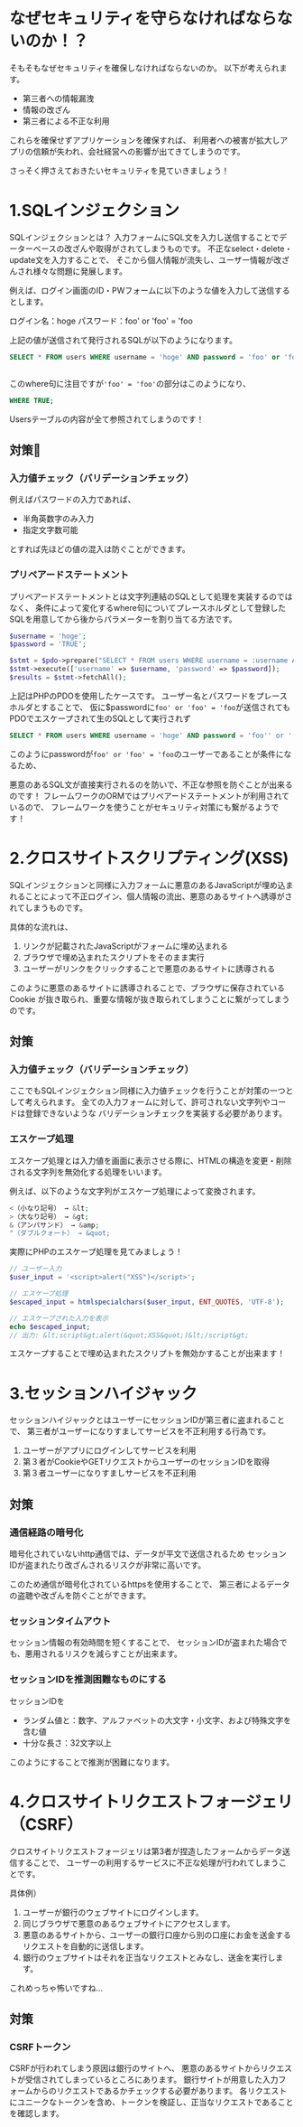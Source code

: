 # なぜセキュリティを守らなければならないのか！？

そもそもなぜセキュリティを確保しなければならないのか。
以下が考えられます。

- 第三者への情報漏洩
- 情報の改ざん
- 第三者による不正な利用

これらを確保せずアプリケーションを確保すれば、
利用者への被害が拡大しアプリの信頼が失われ、会社経営への影響が出てきてしまうのです。

さっそく押さえておきたいセキュリティを見ていきましょう！


# 1.SQLインジェクション

SQLインジェクションとは？
入力フォームにSQL文を入力し送信することでデーターベースの改ざんや取得がされてしまうものです。
不正なselect・delete・update文を入力することで、
そこから個人情報が流失し、ユーザー情報が改ざんされ様々な問題に発展します。

例えば、ログイン画面のID・PWフォームに以下のような値を入力して送信するとします。

ログイン名：hoge
パスワード：foo' or 'foo' = 'foo

上記の値が送信されて発行されるSQLが以下のようになります。

```sql
SELECT * FROM users WHERE username = 'hoge' AND password = 'foo' or 'foo' = 'foo';



```

このwhere句に注目ですが`'foo' = 'foo'`の部分はこのようになり、

```sql
WHERE TRUE;
```

Usersテーブルの内容が全て参照されてしまうのです！

## 対策👮

### 入力値チェック（バリデーションチェック）

例えばパスワードの入力であれば、
- 半角英数字のみ入力
- 指定文字数可能

とすれば先ほどの値の混入は防ぐことができます。

### プリペアードステートメント

プリペアードステートメントとは文字列連結のSQLとして処理を実装するのではなく、
条件によって変化するwhere句についてプレースホルダとして登録したSQLを用意してから後からパラメーターを割り当てる方法です。

```php
$username = 'hoge';
$password = 'TRUE';

$stmt = $pdo->prepare("SELECT * FROM users WHERE username = :username AND password = :password");
$stmt->execute(['username' => $username, 'password' => $password]);
$results = $stmt->fetchAll();
```

上記はPHPのPDOを使用したケースです。
ユーザー名とパスワードをプレースホルダとすることで、
仮に$passwordに`foo' or 'foo' = 'foo`が送信されても
PDOでエスケープされて生のSQLとして実行されず

```sql
SELECT * FROM users WHERE username = 'hoge' AND password = 'foo'' or ''foo'' = ''foo'
```

このようにpasswordが``foo' or 'foo' = 'foo``のユーザーであることが条件になるため、


悪意のあるSQL文が直接実行されるのを防いで、不正な参照を防ぐことが出来るのです！
フレームワークのORMではプリペアードステートメントが利用されているので、
フレームワークを使うことがセキュリティ対策にも繋がるようです！


# 2.クロスサイトスクリプティング(XSS)

SQLインジェクションと同様に入力フォームに悪意のあるJavaScriptが埋め込まれることによって不正ログイン、個人情報の流出、悪意のあるサイトへ誘導がされてしまうものです。

具体的な流れは、

1. リンクが記載されたJavaScriptがフォームに埋め込まれる
2. ブラウザで埋め込まれたスクリプトをそのまま実行
3. ユーザーがリンクをクリックすることで悪意のあるサイトに誘導される

このように悪意のあるサイトに誘導されることで、ブラウザに保存されているCookie
が抜き取られ、重要な情報が抜き取られてしまうことに繋がってしまうのです。

## 対策

### 入力値チェック（バリデーションチェック）

ここでもSQLインジェクション同様に入力値チェックを行うことが対策の一つとして考えられます。
全ての入力フォームに対して、許可されない文字列やコードは登録できないような
バリデーションチェックを実装する必要があります。

### エスケープ処理

エスケープ処理とは入力値を画面に表示させる際に、HTMLの構造を変更・削除される文字列を無効化する処理をいいます。

例えば、以下のような文字列がエスケープ処理によって変換されます。

```php
<（小なり記号） → &lt;
>（大なり記号） → &gt;
&（アンパサンド） → &amp;
"（ダブルクォート） → &quot;
```

実際にPHPのエスケープ処理を見てみましょう！

```php
// ユーザー入力
$user_input = '<script>alert("XSS")</script>';

// エスケープ処理
$escaped_input = htmlspecialchars($user_input, ENT_QUOTES, 'UTF-8');

// エスケープされた入力を表示
echo $escaped_input;
// 出力: &lt;script&gt;alert(&quot;XSS&quot;)&lt;/script&gt;
```

エスケープすることで埋め込まれたスクリプトを無効かすることが出来ます！

# 3.セッションハイジャック

セッションハイジャックとはユーザーにセッションIDが第三者に盗まれることで、
第三者がユーザーになりすましてサービスを不正利用する行為です。

1. ユーザーがアプリにログインしてサービスを利用
1. 第３者がCookieやGETリクエストからユーザーのセッションIDを取得
1. 第３者ユーザーになりすましサービスを不正利用

## 対策

### 通信経路の暗号化

暗号化されていないhttp通信では、データが平文で送信されるため
セッションIDが盗まれたり改ざんされるリスクが非常に高いです。

このため通信が暗号化されているhttpsを使用することで、
第三者によるデータの盗聴や改ざんを防ぐことができます。

### セッションタイムアウト

セッション情報の有効時間を短くすることで、
セッションIDが盗まれた場合でも、悪用されるリスクを減らすことが出来ます。

### セッションIDを推測困難なものにする

セッションIDを

- ランダム値と：数字、アルファベットの大文字・小文字、および特殊文字を含む値
- 十分な長さ：32文字以上

このようにすることで推測が困難になります。

# 4.クロスサイトリクエストフォージェリ（CSRF）

クロスサイトリクエストフォージェリは第3者が捏造したフォームからデータ送信することで、
ユーザーの利用するサービスに不正な処理が行われてしまうことです。

具体例）

1. ユーザーが銀行のウェブサイトにログインします。
2. 同じブラウザで悪意のあるウェブサイトにアクセスします。
3. 悪意のあるサイトから、ユーザーの銀行口座から別の口座にお金を送金するリクエストを自動的に送信します。
4. 銀行のウェブサイトはそれを正当なリクエストとみなし、送金を実行します。

これめっちゃ怖いですね…

## 対策

### CSRFトークン

CSRFが行われてしまう原因は銀行のサイトへ、
悪意のあるサイトからリクエストが受信されてしまっているところにあります。
銀行サイトが用意した入力フォームからのリクエストであるかチェックする必要があります。
各リクエストにユニークなトークンを含め、トークンを検証し、正当なリクエストであることを確認します。